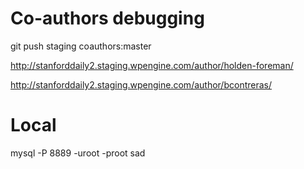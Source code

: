 # Co-authors debugging

git push staging coauthors:master

http://stanforddaily2.staging.wpengine.com/author/holden-foreman/

http://stanforddaily2.staging.wpengine.com/author/bcontreras/

# Local
mysql -P 8889 -uroot -proot
sad

